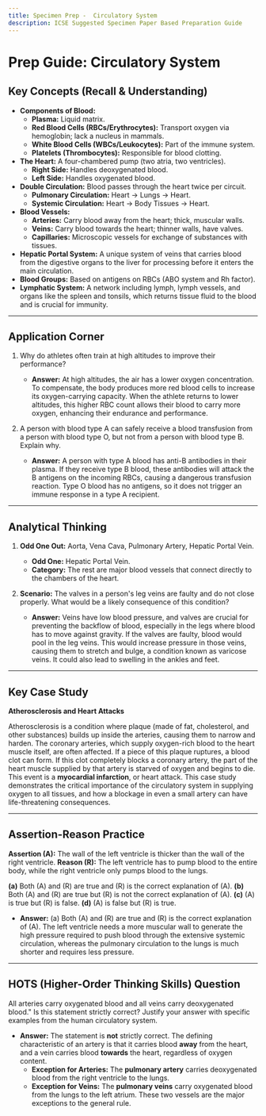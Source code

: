 ```yaml
---
title: Specimen Prep -  Circulatory System
description: ICSE Suggested Specimen Paper Based Preparation Guide
---
```


# Prep Guide: Circulatory System

## Key Concepts (Recall & Understanding)

*   **Components of Blood:**
    *   **Plasma:** Liquid matrix.
    *   **Red Blood Cells (RBCs/Erythrocytes):** Transport oxygen via hemoglobin; lack a nucleus in mammals.
    *   **White Blood Cells (WBCs/Leukocytes):** Part of the immune system.
    *   **Platelets (Thrombocytes):** Responsible for blood clotting.
*   **The Heart:** A four-chambered pump (two atria, two ventricles).
    *   **Right Side:** Handles deoxygenated blood.
    *   **Left Side:** Handles oxygenated blood.
*   **Double Circulation:** Blood passes through the heart twice per circuit.
    *   **Pulmonary Circulation:** Heart → Lungs → Heart.
    *   **Systemic Circulation:** Heart → Body Tissues → Heart.
*   **Blood Vessels:**
    *   **Arteries:** Carry blood away from the heart; thick, muscular walls.
    *   **Veins:** Carry blood towards the heart; thinner walls, have valves.
    *   **Capillaries:** Microscopic vessels for exchange of substances with tissues.
*   **Hepatic Portal System:** A unique system of veins that carries blood from the digestive organs to the liver for processing before it enters the main circulation.
*   **Blood Groups:** Based on antigens on RBCs (ABO system and Rh factor).
*   **Lymphatic System:** A network including lymph, lymph vessels, and organs like the spleen and tonsils, which returns tissue fluid to the blood and is crucial for immunity.

---

## Application Corner

1.  Why do athletes often train at high altitudes to improve their performance?
    *   **Answer:** At high altitudes, the air has a lower oxygen concentration. To compensate, the body produces more red blood cells to increase its oxygen-carrying capacity. When the athlete returns to lower altitudes, this higher RBC count allows their blood to carry more oxygen, enhancing their endurance and performance.

2.  A person with blood type A can safely receive a blood transfusion from a person with blood type O, but not from a person with blood type B. Explain why.
    *   **Answer:** A person with type A blood has anti-B antibodies in their plasma. If they receive type B blood, these antibodies will attack the B antigens on the incoming RBCs, causing a dangerous transfusion reaction. Type O blood has no antigens, so it does not trigger an immune response in a type A recipient.

---

## Analytical Thinking

1.  **Odd One Out:** Aorta, Vena Cava, Pulmonary Artery, Hepatic Portal Vein.
    *   **Odd One:** Hepatic Portal Vein.
    *   **Category:** The rest are major blood vessels that connect directly to the chambers of the heart.

2.  **Scenario:** The valves in a person's leg veins are faulty and do not close properly. What would be a likely consequence of this condition?
    *   **Answer:** Veins have low blood pressure, and valves are crucial for preventing the backflow of blood, especially in the legs where blood has to move against gravity. If the valves are faulty, blood would pool in the leg veins. This would increase pressure in those veins, causing them to stretch and bulge, a condition known as varicose veins. It could also lead to swelling in the ankles and feet.

---

## Key Case Study

**Atherosclerosis and Heart Attacks**

Atherosclerosis is a condition where plaque (made of fat, cholesterol, and other substances) builds up inside the arteries, causing them to narrow and harden. The coronary arteries, which supply oxygen-rich blood to the heart muscle itself, are often affected. If a piece of this plaque ruptures, a blood clot can form. If this clot completely blocks a coronary artery, the part of the heart muscle supplied by that artery is starved of oxygen and begins to die. This event is a **myocardial infarction**, or heart attack. This case study demonstrates the critical importance of the circulatory system in supplying oxygen to all tissues, and how a blockage in even a small artery can have life-threatening consequences.

---

## Assertion-Reason Practice

**Assertion (A):** The wall of the left ventricle is thicker than the wall of the right ventricle.
**Reason (R):** The left ventricle has to pump blood to the entire body, while the right ventricle only pumps blood to the lungs.

**(a)** Both (A) and (R) are true and (R) is the correct explanation of (A).
**(b)** Both (A) and (R) are true but (R) is not the correct explanation of (A).
**(c)** (A) is true but (R) is false.
**(d)** (A) is false but (R) is true.

*   **Answer:** (a) Both (A) and (R) are true and (R) is the correct explanation of (A). The left ventricle needs a more muscular wall to generate the high pressure required to push blood through the extensive systemic circulation, whereas the pulmonary circulation to the lungs is much shorter and requires less pressure.

---

## HOTS (Higher-Order Thinking Skills) Question

All arteries carry oxygenated blood and all veins carry deoxygenated blood." Is this statement strictly correct? Justify your answer with specific examples from the human circulatory system.

*   **Answer:** The statement is **not** strictly correct. The defining characteristic of an artery is that it carries blood **away** from the heart, and a vein carries blood **towards** the heart, regardless of oxygen content.
    *   **Exception for Arteries:** The **pulmonary artery** carries deoxygenated blood from the right ventricle to the lungs.
    *   **Exception for Veins:** The **pulmonary veins** carry oxygenated blood from the lungs to the left atrium.
    These two vessels are the major exceptions to the general rule.

